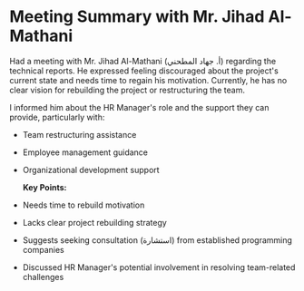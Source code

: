 # Meeting Summary with Mr. Jihad Al-Mathani

Had a meeting with Mr. Jihad Al-Mathani (أ. جهاد المطحني) regarding the technical reports. He expressed feeling discouraged about the project's current state and needs time to regain his motivation. Currently, he has no clear vision for rebuilding the project or restructuring the team.

I informed him about the HR Manager's role and the support they can provide, particularly with:
- Team restructuring assistance
- Employee management guidance
- Organizational development support
  
  **Key Points:**
- Needs time to rebuild motivation
- Lacks clear project rebuilding strategy
- Suggests seeking consultation (استشارة) from established programming companies
- Discussed HR Manager's potential involvement in resolving team-related challenges